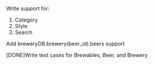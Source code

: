 Write support for:
1. Category   
2. Style    
3. Search    

Add breweryDB.brewery(beer_id).beers support    

[DONE]Write test cases for Brewables, Beer, and Brewery
